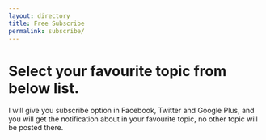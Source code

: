 ```yaml
---
layout: directory
title: Free Subscribe
permalink: subscribe/
---
```


<h1>Select your favourite topic from below list.</h1> 
<p>I will give you subscribe option in Facebook, Twitter and Google Plus, and you will get the notification about in your favourite topic, no other topic will be posted there.</p>
